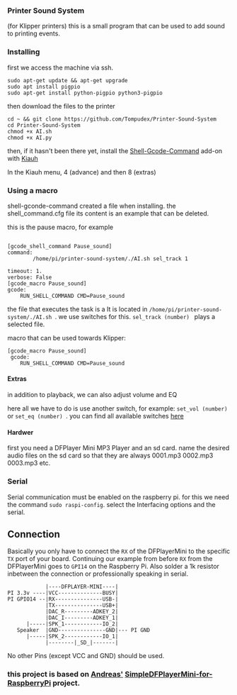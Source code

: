 ### Printer Sound System
(for Klipper printers)
  this is a small program that can be used to add sound to printing events.


### Installing 
first we access the machine via ssh.
````
sudo apt-get update && apt-get upgrade
sudo apt install pigpio
sudo apt-get install python-pigpio python3-pigpio
````
then download the files to the printer
````
cd ~ && git clone https://github.com/Tompudex/Printer-Sound-System
cd Printer-Sound-System
chmod +x AI.sh
chmod +x AI.py
````
then, if it hasn't been there yet, install the [Shell-Gcode-Command](https://github.com/dw-0/kiauh/blob/095823bf288029a2d8e147c275b0c3b8549edd57/docs/gcode_shell_command.md#L1) add-on with [Kiauh](https://github.com/dw-0/kiauh/tree/master)

In the Kiauh menu, 4 (advance) and then 8 (extras)

### Using a macro
shell-gconde-command created a file when installing. the shell_command.cfg file
its content is an example that can be deleted.

this is the pause macro, for example
````

[gcode_shell_command Pause_sound]
command: 
        /home/pi/printer-sound-system/./AI.sh sel_track 1

timeout: 1.
verbose: False
[gcode_macro Pause_sound]
gcode:
    RUN_SHELL_COMMAND CMD=Pause_sound
````
the file that executes the task is a
  It is located in  `/home/pi/printer-sound-system/./AI.sh `.
  we use switches for this.  `sel_track (number) ` plays a selected file.

macro that can be used towards Klipper:
````
[gcode_macro Pause_sound] 
 gcode:
    RUN_SHELL_COMMAND CMD=Pause_sound
````
#### Extras

in addition to playback, we can also adjust volume and EQ

here all we have to do is use another switch, for example:  `set_vol (number) ` or  `set_eq (number) `.
you can find all available switches [here](https://github.com/thokis/SimpleDFPlayerMini-for-MicroPython/wiki/API)

#### Hardwer 
first you need a  DFPlayer Mini MP3 Player and an sd card. name the desired audio files on the sd card so that they are always 0001.mp3 0002.mp3 0003.mp3 etc.

### Serial
Serial communication must be enabled on the raspberry pi. for this we need the command ````sudo raspi-config````.
select the Interfacing options and the serial. 
## Connection

Basically you only have to connect the `RX` of the DFPlayerMini to the specific `TX` port of your board. Continuing our example from before `RX` from the DFPlayerMini goes to `GPI14` on the Raspberry Pi.
Also solder a 1k resistor inbetween the connection or professionally speaking in serial.
````
            |----DFPLAYER-MINI----|
PI 3.3v ----|VCC--------------BUSY|
PI GPIO14 --|RX---------------USB-|
            |TX---------------USB+|
            |DAC_R---------ADKEY_2|
            |DAC_I---------ADKEY_1|
      |-----|SPK_1------------IO_2|
   Speaker  |GND---------------GND|--- PI GND
      |-----|SPK_2------------IO_1|
            |--------|_SD_|-------|
````

No other Pins (except VCC and GND) should be used.


### this project is based on [Andreas'](https://github.com/andreaswatch) [SimpleDFPlayerMini-for-RaspberryPi](https://github.com/andreaswatch/SimpleDFPlayerMini-for-RaspberryPi) project.
